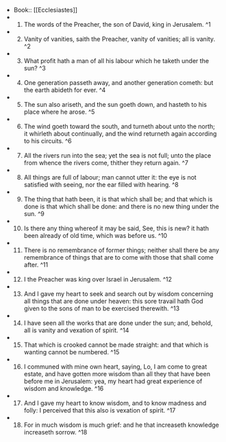- Book:: [[Ecclesiastes]]
- 1. The words of the Preacher, the son of David, king in Jerusalem. ^1
- 2. Vanity of vanities, saith the Preacher, vanity of vanities; all is vanity. ^2
- 3. What profit hath a man of all his labour which he taketh under the sun? ^3
- 4. One generation passeth away, and another generation cometh: but the earth abideth for ever. ^4
- 5. The sun also ariseth, and the sun goeth down, and hasteth to his place where he arose. ^5
- 6. The wind goeth toward the south, and turneth about unto the north; it whirleth about continually, and the wind returneth again according to his circuits. ^6
- 7. All the rivers run into the sea; yet the sea is not full; unto the place from whence the rivers come, thither they return again. ^7
- 8. All things are full of labour; man cannot utter it: the eye is not satisfied with seeing, nor the ear filled with hearing. ^8
- 9. The thing that hath been, it is that which shall be; and that which is done is that which shall be done: and there is no new thing under the sun. ^9
- 10. Is there any thing whereof it may be said, See, this is new? it hath been already of old time, which was before us. ^10
- 11. There is no remembrance of former things; neither shall there be any remembrance of things that are to come with those that shall come after. ^11
- 12. I the Preacher was king over Israel in Jerusalem. ^12
- 13. And I gave my heart to seek and search out by wisdom concerning all things that are done under heaven: this sore travail hath God given to the sons of man to be exercised therewith. ^13
- 14. I have seen all the works that are done under the sun; and, behold, all is vanity and vexation of spirit. ^14
- 15. That which is crooked cannot be made straight: and that which is wanting cannot be numbered. ^15
- 16. I communed with mine own heart, saying, Lo, I am come to great estate, and have gotten more wisdom than all they that have been before me in Jerusalem: yea, my heart had great experience of wisdom and knowledge. ^16
- 17. And I gave my heart to know wisdom, and to know madness and folly: I perceived that this also is vexation of spirit. ^17
- 18. For in much wisdom is much grief: and he that increaseth knowledge increaseth sorrow. ^18
